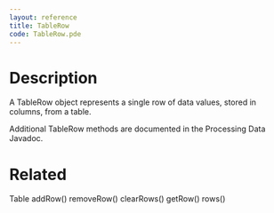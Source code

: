 ```yaml
---
layout: reference
title: TableRow
code: TableRow.pde
---
```


# Description

A TableRow object represents a single row of data values, stored in columns, from a table.

Additional TableRow methods are documented in the Processing Data Javadoc.

# Related

Table
addRow()
removeRow()
clearRows()
getRow()
rows()
